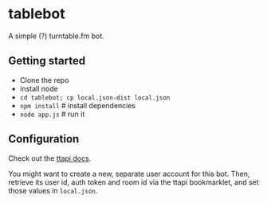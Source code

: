 # tablebot

A simple (?) turntable.fm bot.


## Getting started

* Clone the repo
* install node
* ``cd tablebot; cp local.json-dist local.json``
* ``npm install``  # install dependencies
* ``node app.js``  # run it


## Configuration

Check out the [ttapi docs](https://github.com/alaingilbert/Turntable-API).

You might want to create a new, separate user account for this bot. Then, retrieve its user id, auth token and room id via the ttapi bookmarklet, and set those values in ``local.json``.

